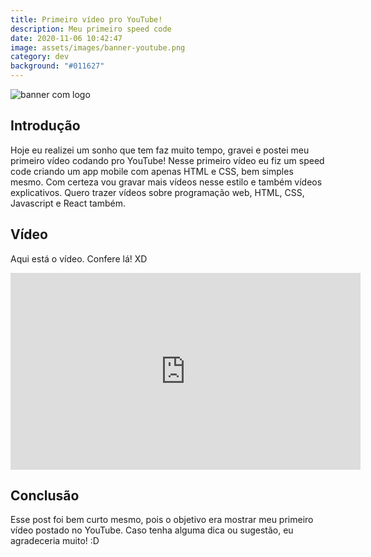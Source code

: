 ```yaml
---
title: Primeiro vídeo pro YouTube!
description: Meu primeiro speed code
date: 2020-11-06 10:42:47
image: assets/images/banner-youtube.png
category: dev
background: "#011627"
---
```



![banner com logo](assets/images/banner-youtube.png "banner com logo")

## Introdução

Hoje eu realizei um sonho que tem faz muito tempo, gravei e postei meu primeiro vídeo codando pro YouTube!
Nesse primeiro vídeo eu fiz um speed code criando um app mobile com apenas HTML e CSS, bem simples mesmo.
Com certeza vou gravar mais vídeos nesse estilo e também vídeos explicativos.
Quero trazer vídeos sobre programação web, HTML, CSS, Javascript e React também.

## Vídeo

Aqui está o vídeo. Confere lá! XD
<iframe width="560" height="315" src="https://www.youtube.com/embed/3K_y09eKaKs" frameborder="0" allow="accelerometer; autoplay; clipboard-write; encrypted-media; gyroscope; picture-in-picture" allowfullscreen></iframe>

## Conclusão

Esse post foi bem curto mesmo, pois o objetivo era mostrar meu primeiro vídeo postado no YouTube.
Caso tenha alguma dica ou sugestão, eu agradeceria muito! :D